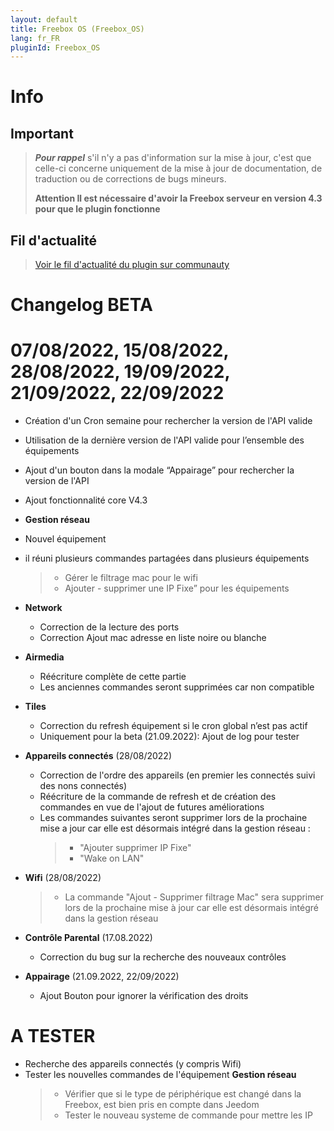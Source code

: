 ```yaml
---
layout: default
title: Freebox OS (Freebox_OS)
lang: fr_FR
pluginId: Freebox_OS
---
```


# Info

## Important

> **_Pour rappel_** s'il n'y a pas d'information sur la mise à jour, c'est que celle-ci concerne uniquement de la mise à jour de documentation, de traduction ou de corrections de bugs mineurs.
>
> **Attention Il est nécessaire d'avoir la Freebox serveur en version 4.3 pour que le plugin fonctionne**

## Fil d'actualité

> [Voir le fil d'actualité du plugin sur communauty](https://community.jeedom.com/t/info-plugin-freebox-mise-a-jour-des-composants-de-la-delta-tiles-systeme/30673)

# Changelog BETA

# 07/08/2022, 15/08/2022, 28/08/2022, 19/09/2022, 21/09/2022, 22/09/2022

- Création d'un Cron semaine pour rechercher la version de l'API valide
- Utilisation de la dernière version de l'API valide pour l’ensemble des équipements
- Ajout d'un bouton dans la modale “Appairage” pour rechercher la version de l'API
- Ajout fonctionnalité core V4.3


- **Gestion réseau**

- Nouvel équipement
- il réuni plusieurs commandes partagées dans plusieurs équipements

  > - Gérer le filtrage mac pour le wifi
  > - Ajouter - supprimer une IP Fixe” pour les équipements

- **Network**

  - Correction de la lecture des ports
  - Correction Ajout mac adresse en liste noire ou blanche

- **Airmedia**

  - Réécriture complète de cette partie
  - Les anciennes commandes seront supprimées car non compatible

- **Tiles**

  - Correction du refresh équipement si le cron global n’est pas actif
  - Uniquement pour la beta (21.09.2022): Ajout de log pour tester

- **Appareils connectés** (28/08/2022)

  - Correction de l'ordre des appareils (en premier les connectés suivi des nons connectés)
  - Réécriture de la commande de refresh et de création des commandes en vue de l'ajout de futures améliorations
  - Les commandes suivantes seront supprimer lors de la prochaine mise a jour car elle est désormais intégré dans la gestion réseau :
    > - "Ajouter supprimer IP Fixe"
    > - "Wake on LAN"

- **Wifi** (28/08/2022)

  > - La commande "Ajout - Supprimer filtrage Mac" sera supprimer lors de la prochaine mise à jour car elle est désormais intégré dans la gestion réseau

- **Contrôle Parental** (17.08.2022)
  - Correction du bug sur la recherche des nouveaux contrôles


- **Appairage** (21.09.2022, 22/09/2022)
  - Ajout Bouton pour ignorer la vérification des droits 



# A TESTER

- Recherche des appareils connectés (y compris Wifi)
- Tester les nouvelles commandes de l'équipement **Gestion réseau**
  > - Vérifier que si le type de périphérique est changé dans la Freebox, est bien pris en compte dans Jeedom
  > - Tester le nouveau systeme de commande pour mettre les IP
